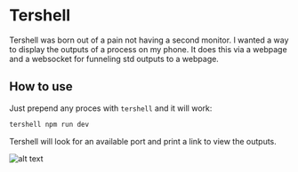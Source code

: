 # Tershell

Tershell was born out of a pain not having a second monitor. I wanted a way to display the outputs of a process on my phone. It does this via a webpage and a websocket for funneling std outputs to a webpage.

## How to use

Just prepend any proces with `tershell` and it will work:

```bash
tershell npm run dev
```

Tershell will look for an available port and print a link to view the outputs.

![alt text](https://github.com/wesselvdp/tershell/blob/main/image.jpeg?raw=true)
